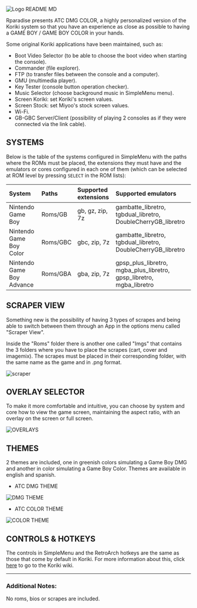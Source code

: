![Logo README MD](https://github.com/user-attachments/assets/2d3dfb97-5fec-4282-8c5e-6f31e0998e62)

Rparadise presents ATC DMG COLOR, a highly personalized version of the Koriki system so that you have an experience as close as possible to having a GAME BOY / GAME BOY COLOR in your hands.

Some original Koriki applications have been maintained, such as:

- Boot Video Selector (to be able to choose the boot video when starting the console).
- Commander (file explorer).
- FTP (to transfer files between the console and a computer).
- GMU (multimedia player).
- Key Tester (console button operation checker).
- Music Selector (choose background music in SimpleMenu menu).
- Screen Koriki: set Koriki's screen values.
- Screen Stock: set Miyoo's stock screen values.
- Wi-Fi.
- GB-GBC Server/Client (possibility of playing 2 consoles as if they were connected via the link cable).

## SYSTEMS

Below is the table of the systems configured in SimpleMenu with the paths where the ROMs must be placed, the extensions they must have and the emulators or cores configured in each one of them (which can be selected at ROM level by pressing `SELECT` in the ROM lists):

|System|Paths|Supported extensions|Supported emulators|
|:------|:----|:---------------------|:--------------------|
|Nintendo Game Boy|Roms/GB|gb, gz, zip, 7z|gambatte_libretro, tgbdual_libretro, DoubleCherryGB_libretro|
|Nintendo Game Boy Color|Roms/GBC|gbc, zip, 7z|gambatte_libretro, tgbdual_libretro, DoubleCherryGB_libretro|
|Nintendo Game Boy Advance|Roms/GBA|gba, zip, 7z|gpsp_plus_libretro, mgba_plus_libretro, gpsp_libretro, mgba_libretro|

## SCRAPER VIEW

Something new is the possibility of having 3 types of scrapes and being able to switch between them through an App in the options menu called "Scraper View".

Inside the "Roms" folder there is another one called "Imgs" that contains the 3 folders where you have to place the scrapes (cart, cover and imagemix). The scrapes must be placed in their corresponding folder, with the same name as the game and in .png format.

![scraper](https://github.com/user-attachments/assets/60660d67-6370-4ab7-8754-020211177f51)

## OVERLAY SELECTOR

To make it more comfortable and intuitive, you can choose by system and core how to view the game screen, maintaining the aspect ratio, with an overlay on the screen or full screen.

![OVERLAYS](https://github.com/user-attachments/assets/607b961f-e973-402b-8cb5-5042b74f1f78)

## THEMES

2 themes are included, one in greenish colors simulating a Game Boy DMG and another in color simulating a Game Boy Color. Themes are available in english and spanish.

- ATC DMG THEME

![DMG THEME](https://github.com/user-attachments/assets/30b0aea2-9c2f-4bd4-acac-946a22394642)

- ATC COLOR THEME

![COLOR THEME](https://github.com/user-attachments/assets/0f138a5d-2594-4643-a200-0a7861a8b728)

## CONTROLS & HOTKEYS

The controls in SimpleMenu and the RetroArch hotkeys are the same as those that come by default in Koriki. For more information about this, click [here](https://github.com/Rparadise-Team/Koriki/wiki/En:-03.-Controls-&-Settings) to go to the Koriki wiki.

---

### Additional Notes:
No roms, bios or scrapes are included.


